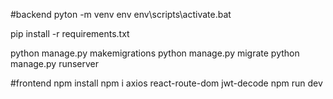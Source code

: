 #backend
pyton -m venv env
env\scripts\activate.bat

pip install -r requirements.txt

python manage.py makemigrations
python manage.py migrate
python manage.py runserver

#frontend
npm install
npm i axios react-route-dom jwt-decode
npm run dev
